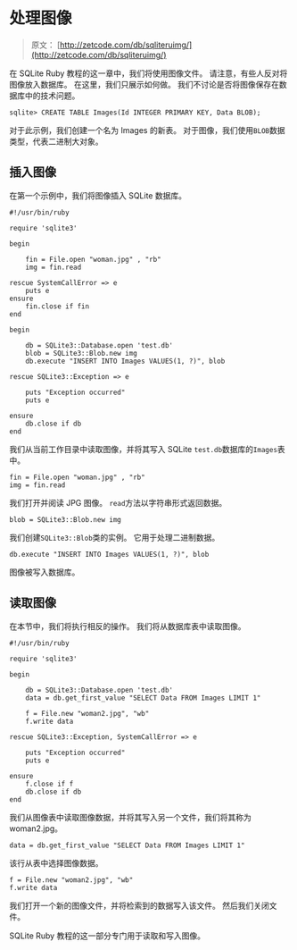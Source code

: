 # 处理图像

> 原文： [http://zetcode.com/db/sqliteruimg/](http://zetcode.com/db/sqliteruimg/)

在 SQLite Ruby 教程的这一章中，我们将使用图像文件。 请注意，有些人反对将图像放入数据库。 在这里，我们只展示如何做。 我们不讨论是否将图像保存在数据库中的技术问题。

```
sqlite> CREATE TABLE Images(Id INTEGER PRIMARY KEY, Data BLOB);

```

对于此示例，我们创建一个名为 Images 的新表。 对于图像，我们使用`BLOB`数据类型，代表二进制大对象。

## 插入图像

在第一个示例中，我们将图像插入 SQLite 数据库。

```
#!/usr/bin/ruby

require 'sqlite3'

begin

    fin = File.open "woman.jpg" , "rb"
    img = fin.read

rescue SystemCallError => e      
    puts e
ensure
    fin.close if fin 
end

begin

    db = SQLite3::Database.open 'test.db'
    blob = SQLite3::Blob.new img
    db.execute "INSERT INTO Images VALUES(1, ?)", blob

rescue SQLite3::Exception => e 

    puts "Exception occurred"
    puts e

ensure
    db.close if db
end

```

我们从当前工作目录中读取图像，并将其写入 SQLite `test.db`数据库的`Images`表中。

```
fin = File.open "woman.jpg" , "rb"
img = fin.read

```

我们打开并阅读 JPG 图像。 `read`方法以字符串形式返回数据。

```
blob = SQLite3::Blob.new img

```

我们创建`SQLite3::Blob`类的实例。 它用于处理二进制数据。

```
db.execute "INSERT INTO Images VALUES(1, ?)", blob

```

图像被写入数据库。

## 读取图像

在本节中，我们将执行相反的操作。 我们将从数据库表中读取图像。

```
#!/usr/bin/ruby

require 'sqlite3'

begin

    db = SQLite3::Database.open 'test.db'   
    data = db.get_first_value "SELECT Data FROM Images LIMIT 1"    

    f = File.new "woman2.jpg", "wb"
    f.write data

rescue SQLite3::Exception, SystemCallError => e 

    puts "Exception occurred"
    puts e

ensure
    f.close if f
    db.close if db
end

```

我们从图像表中读取图像数据，并将其写入另一个文件，我们将其称为 woman2.jpg。

```
data = db.get_first_value "SELECT Data FROM Images LIMIT 1"  

```

该行从表中选择图像数据。

```
f = File.new "woman2.jpg", "wb"
f.write data

```

我们打开一个新的图像文件，并将检索到的数据写入该文件。 然后我们关闭文件。

SQLite Ruby 教程的这一部分专门用于读取和写入图像。